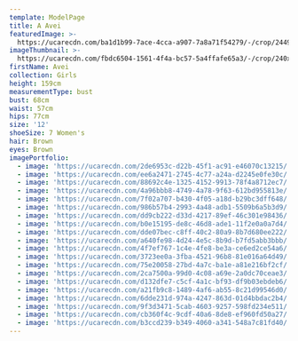 ```yaml
---
template: ModelPage
title: A Avei
featuredImage: >-
  https://ucarecdn.com/ba1d1b99-7ace-4cca-a907-7a8a71f54279/-/crop/2449x1305/0,0/-/preview/
imageThumbnail: >-
  https://ucarecdn.com/fbdc6504-1561-4f4a-bc57-5a4ffafe65a3/-/crop/240x276/154,0/-/preview/
firstName: Avei
collection: Girls
height: 159cm
measurementType: bust
bust: 68cm
waist: 57cm
hips: 77cm
size: '12'
shoeSize: 7 Women's
hair: Brown
eyes: Brown
imagePortfolio:
  - image: 'https://ucarecdn.com/2de6953c-d22b-45f1-ac91-e46070c13215/'
  - image: 'https://ucarecdn.com/ee6a2471-2745-4c77-a24a-d2245e0fe30c/'
  - image: 'https://ucarecdn.com/88692c4e-1325-4152-9913-78f4a8712ec7/'
  - image: 'https://ucarecdn.com/4a96bbb8-4749-4a78-9f63-612bd955813e/'
  - image: 'https://ucarecdn.com/7f02a707-b430-4f05-a18d-b29bc3dff648/'
  - image: 'https://ucarecdn.com/986b57b4-2993-4a48-adb1-5509b6a5b3d9/'
  - image: 'https://ucarecdn.com/dd9cb222-d33d-4217-89ef-46c301e98436/'
  - image: 'https://ucarecdn.com/b0e15195-de8c-46d8-ade1-11f2e0a0a7d4/'
  - image: 'https://ucarecdn.com/dde07bec-c8ff-40c2-80a9-8b7d680ee222/'
  - image: 'https://ucarecdn.com/a640fe98-4d24-4e5c-8b9d-b7fd5abb3bbb/'
  - image: 'https://ucarecdn.com/4f7ef767-1c4e-4fe8-be3a-ce6ed2ce54a6/'
  - image: 'https://ucarecdn.com/3723ee0a-3fba-4521-96b8-81e016a64d49/'
  - image: 'https://ucarecdn.com/75e20058-27bd-4a7c-ba1e-a81e216bf2cf/'
  - image: 'https://ucarecdn.com/2ca7500a-99d0-4c08-a69e-2a0dc70ceae3/'
  - image: 'https://ucarecdn.com/d132dfe7-c5cf-4a1c-bf93-df9b03ebdeb6/'
  - image: 'https://ucarecdn.com/a21fb9c8-1489-4af6-ab55-8c21d99546d0/'
  - image: 'https://ucarecdn.com/6dde231d-974a-4247-863d-01d4bbdac2b4/'
  - image: 'https://ucarecdn.com/9f3d3471-5cab-4603-9257-598fd234e511/'
  - image: 'https://ucarecdn.com/cb360f4c-9cdf-40a6-8de8-ef960fd50a27/'
  - image: 'https://ucarecdn.com/b3ccd239-b349-4060-a341-548a7c81fd40/'
---
```


